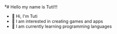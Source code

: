 ⁸# Hello my name is Tuti!!!

- 👋 Hi, I'm Tuti
- 👀 I am interested in creating games and apps
- 🌱 I am currently learning programming languages

